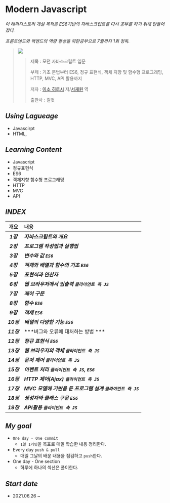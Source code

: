 # Modern Javascript

_이 래퍼지스토리 개설 목적은 ES6기반의 자바스크립트를 다시 공부를 하기 위해 만들어졌다._

_프론트엔드와 백엔드의 역량 향상을 위한공부으로 7월까지 1회 정독._

> ![](https://image.yes24.com/Goods/59410698/M)	
>
> > 제목 : 모던 자바스크립트 입문
> >
> > 부제 :  기초 문법부터 ES6, 정규 표현식, 객체 지향 및 함수형 프로그래밍, HTTP, MVC, API 활용까지 
> >
> > 저자 : [이소 히로시](http://www.yes24.com/SearchCorner/Result?scode=032&OzSrank=3&domain=ALL&author_yn=Y&query=&auth_no=211268) 저/[서재원](http://www.yes24.com/SearchCorner/Result?scode=032&OzSrank=3&domain=ALL&author_yn=Y&query=&auth_no=184116) 역
> >
> > 출판사 : 길벗





## _Using Lagueage_

- Javascirpt
- HTML,



## _Learning Content_

- Javascript
- 정규표현식
- ES6
- 객체지향 함수형 프로그래밍
- HTTP
- MVC
- API



## _INDEX_

|    개요    | 내용                                                        |
| :--------: | :---------------------------------------------------------- |
| ***1장***  | ***자바스크립트의 개요***                                   |
| ***2장***  | ***프로그램 작성법과 실행법***                              |
| ***3장***  | ***변수와 값 `ES6`***                                       |
| ***4장***  | ***객체와 배열과 함수의 기초 `ES6`***                       |
| ***5장***  | ***표현식과 연산자***                                       |
| ***6장***  | ***웹 브라우저에서 입출력 `클라이언트 측 JS`***             |
| ***7장***  | ***제어 구문***                                             |
| ***8장***  | ***함수 `ES6`***                                            |
| ***9장***  | ***객체 `ES6`***                                            |
| ***10장*** | ***배열의 다양한 기능 `ES6`***                              |
| ***11장*** | ***버그와 오류에 대처하는 방법 ***                          |
| ***12장*** | ***정규 표현식 `ES6`***                                     |
| ***13장*** | ***웹 브라우저의 객체 `클라이언트 측 JS`***                 |
| ***14장*** | ***문저 제어 `클라이언트 측 JS`***                          |
| ***15장*** | ***이벤트 처리 `클라이언트 측 JS`, `ES6`***                 |
| ***16장*** | ***HTTP 제어(Ajax) `클라이언트 측 JS`***                    |
| ***17장*** | ***MVC 모델에 기반을 둔 프로그램 설계 `클라이언트 측 JS`*** |
| ***18장*** | ***생성자와 클래스 구문 `ES6`***                            |
| ***19장*** | ***API활용 `클라이언트 측 JS`***                            |



## _My goal_

- `One day - One commit`
  - `1일 1커밋`을 목표로 매일 학습한 내용 정리한다.
- Every day `push & pull`
  - 매일 그날의 배운 내용을 점검하고 `push`한다.
- One day  - One section
  - 하루에 하나의 섹션은 풀이한다.

## _Start date_

- 2021.06.26 ~